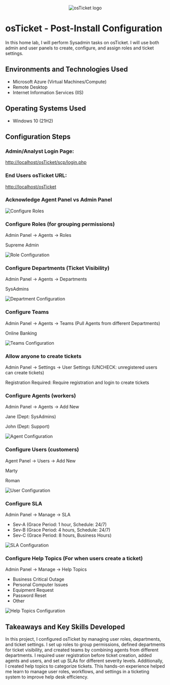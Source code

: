 <p align="center">
  <img src="https://i.imgur.com/Clzj7Xs.png" alt="osTicket logo"/>
</p>

<h1>osTicket - Post-Install Configuration</h1>
In this home lab, I will perform Sysadmin tasks on osTicket. I will use both admin and user panels to create, configure, and assign roles and ticket settings.<br />

<h2>Environments and Technologies Used</h2>

- Microsoft Azure (Virtual Machines/Compute)
- Remote Desktop
- Internet Information Services (IIS)

<h2>Operating Systems Used </h2>

- Windows 10 (21H2)

<h2>Configuration Steps</h2>

<h3>Admin/Analyst Login Page:</h3>
<p><a href="http://localhost/osTicket/scp/login.php">http://localhost/osTicket/scp/login.php</a></p>

<h3>End Users osTicket URL:</h3>
<p><a href="http://localhost/osTicket">http://localhost/osTicket</a></p>

<h3>Acknowledge Agent Panel vs Admin Panel</h3>
<p><img src="https://github.com/user-attachments/assets/10c4ee7c-3fdc-4b26-88fb-663dab00c0fa" alt="Configure Roles"></p>

<h3>Configure Roles (for grouping permissions)</h3>
<p>Admin Panel -> Agents -> Roles</p>
<p>Supreme Admin</p>
<p><img src="https://github.com/user-attachments/assets/10c4ee7c-3fdc-4b26-88fb-663dab00c0fa" alt="Role Configuration"></p>

<h3>Configure Departments (Ticket Visibility)</h3>
<p>Admin Panel -> Agents -> Departments</p>
<p>SysAdmins</p>
<p><img src="https://github.com/user-attachments/assets/19763b01-5478-4dc2-88c0-f218458be69d" alt="Department Configuration"></p>

<h3>Configure Teams</h3>
<p>Admin Panel -> Agents -> Teams (Pull Agents from different Departments)</p>
<p>Online Banking</p>
<p><img src="https://github.com/user-attachments/assets/1bebe59c-3fe6-47c0-9bf7-b3d6b316eb0c" alt="Teams Configuration"></p>

<h3>Allow anyone to create tickets</h3>
<p>Admin Panel -> Settings -> User Settings (UNCHECK: unregistered users can create tickets)</p>
<p>Registration Required: Require registration and login to create tickets</p>

<h3>Configure Agents (workers)</h3>
<p>Admin Panel -> Agents -> Add New</p>
<p>Jane (Dept: SysAdmins)</p>
<p>John (Dept: Support)</p>
<p><img src="https://github.com/user-attachments/assets/77bac8b4-dfa6-4efa-9d25-c304d0421fd1" alt="Agent Configuration"></p>

<h3>Configure Users (customers)</h3>
<p>Agent Panel -> Users -> Add New</p>
<p>Marty</p>
<p>Roman</p>
<p><img src="https://github.com/user-attachments/assets/acaf21b0-6ec3-4380-8519-204a250230f8" alt="User Configuration"></p>

<h3>Configure SLA</h3>
<p>Admin Panel -> Manage -> SLA</p>
<ul>
  <li>Sev-A (Grace Period: 1 hour, Schedule: 24/7)</li>
  <li>Sev-B (Grace Period: 4 hours, Schedule: 24/7)</li>
  <li>Sev-C (Grace Period: 8 hours, Business Hours)</li>
</ul>
<p><img src="https://github.com/user-attachments/assets/357048cf-1ed4-440c-9ac8-5c32b8be90d8" alt="SLA Configuration"></p>

<h3>Configure Help Topics (For when users create a ticket)</h3>
<p>Admin Panel -> Manage -> Help Topics</p>
<ul>
  <li>Business Critical Outage</li>
  <li>Personal Computer Issues</li>
  <li>Equipment Request</li>
  <li>Password Reset</li>
  <li>Other</li>
</ul>
<p><img src="https://github.com/user-attachments/assets/5764346d-0eec-445a-a1a7-a6531220c564" alt="Help Topics Configuration"></p>

<h2>Takeaways and Key Skills Developed</h2>
In this project, I configured osTicket by managing user roles, departments, and ticket settings. I set up roles to group permissions, defined departments for ticket visibility, and created teams by combining agents from different departments. I required user registration before ticket creation, added agents and users, and set up SLAs for different severity levels. Additionally, I created help topics to categorize tickets. This hands-on experience helped me learn to manage user roles, workflows, and settings in a ticketing system to improve help desk efficiency.
